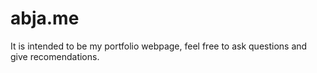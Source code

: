 # abja.me
It is intended to be my portfolio webpage, feel free to ask questions and give recomendations.
